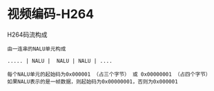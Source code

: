# 视频编码-H264

H264码流构成

    由一连串的NALU单元构成
           
    ..... | NALU |  NALU | NALU | ....
          
    每个NALU单元的起始码为0x000001 （占三个字节） 或 0x00000001 （占四个字节）
    如果NALU表示的是一帧数据，则起始码为0x00000001，否则为0x000001